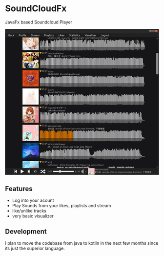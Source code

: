 SoundCloudFx
============

JavaFx based Soundcloud Player

![alt tag](https://raw.githubusercontent.com/Firenox89/SoundCloudFx/master/images/LikesViewScreenshot.png)

## Features

- Log into your acount
- Play Sounds from your likes, playlists and stream
- like/unlike tracks
- very basic visualizer

## Development

I plan to move the codebase from java to kotlin in the next few months since its just the superior language.